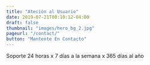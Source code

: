 ```yaml
---
title: "Ateción al Usuario"
date: 2019-07-21T00:10:12-04:00
draft: false
thumbnail: "images/hero_bg_2.jpg"
pageurl: "/contact/"
button: "Mantente En Contacto"
---
```

Soporte 24 horas x 7 días a la semana x 365 días al año